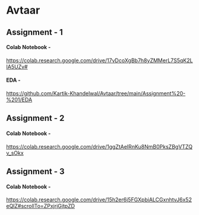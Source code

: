 # Avtaar
## Assignment - 1
#### Colab Notebook - 
https://colab.research.google.com/drive/17vDcoXgBb7h8yZMMerL7S5qK2LIA5UZv#
#### EDA - 
https://github.com/Kartik-Khandelwal/Avtaar/tree/main/Assignment%20-%201/EDA

## Assignment - 2
#### Colab Notebook - 
https://colab.research.google.com/drive/1ggZtAeIRnKu8NmB0PksZBgVTZQv_sOkx

## Assignment - 3
#### Colab Notebook -
https://colab.research.google.com/drive/15h2er6j5FGXpbiALCGxnhtvJ6x52eQlZ#scrollTo=ZPxjrjGjtpZD
